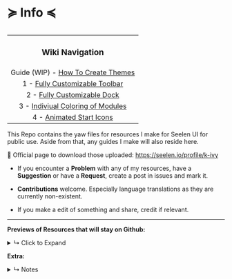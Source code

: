 <div align="left">
	<h1> ≽ Info ≼</h1>
</div>

<table align="right">
	<tr>
	    <td colspan="2" align="center"><h3>Wiki Navigation</h3></td>
	</tr>
	<tr>
	    <td colspan="2" align="center"> Guide (WIP) - <a href="https://github.com/K-Ivy/Seelen-UI-Resources/wiki/How-to-Theme-Seelen-UI">How To Create Themes</a></td>
	</tr>
	<tr>
	    <td colspan="2" align="center">1 - <a href="https://github.com/K-Ivy/Seelen-UI-Resources/wiki/%22Fully-Cusomizable-Toolbar%22-Theme">Fully Customizable Toolbar</a></td>
	</tr>
	<tr>
	    <td colspan="2" align="center">2 - <a href="https://github.com/K-Ivy/Seelen-UI-Resources/wiki/%22Fully-Customizable-Dock%22-Theme">Fully Customizable Dock</a></td>
	</tr>
	<tr>
	    <td colspan="2" align="center">3 - <a href="https://github.com/K-Ivy/Seelen-UI-Resources/wiki/%22Individual-Coloring-of-Toolbar-Modules%22-Theme">Indiviual Coloring of Modules</a></td>
	</tr>
	<tr>
	    <td colspan="2" align="center">4 - <a href="https://github.com/K-Ivy/Seelen-UI-Resources/wiki/%22Animated-Start-Icon%22-Themes">Animated Start Icons</a></td>
	</tr>
</table>
<div align="left">
	<p>
	This Repo contains the yaw files for resources I make for Seelen UI for public use. Aside from that, any guides I make will also reside here.
	</p>

🎨 Official page to download those uploaded: https://seelen.io/profile/k-ivy
  
- If you encounter a **Problem** with any of my resources, have a **Suggestion** or have a **Request**, create a post in issues and mark it.

- **Contributions** welcome. Especially language translations as they are currently non-existent.

- If you make a edit of something and share, credit if relevant.

----------------

**Previews of Resources that will stay on Github:**

<details>
<summary>↳ Click to Expand</summary>
  
—→ **Plugin - Toolbar Module To Launch Local File**

![1](https://github.com/user-attachments/assets/54cbb057-8d52-4817-857c-0390068c32fb)

—→ **Plugin - Custom User Folder Toolbar Module**

![2](https://github.com/user-attachments/assets/2c3ad081-1149-4680-a04c-8c38f1b8af27)

—→ Good **Resource**: [Toolbar Website Shortcut Builder by 1Developer](https://1developpeur.github.io/shortcut.html)

</details> 

**Extra:**

<details>
<summary>↳ Notes </summary>
- M/D/YY - h:mm A
</details> 
